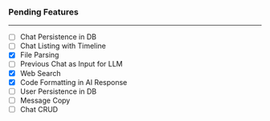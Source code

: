 ### Pending Features
---
- [ ] Chat Persistence in DB
- [ ] Chat Listing with Timeline
- [x] File Parsing
- [ ] Previous Chat as Input for LLM
- [x] Web Search
- [x] Code Formatting in AI Response
- [ ] User Persistence in DB
- [ ] Message Copy
- [ ] Chat CRUD